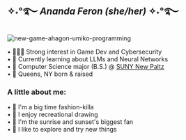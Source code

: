 ## ✧˖°࿐ <em>Ananda Feron (she/her)</em> ✧˖°࿐
![new-game-ahagon-umiko-programming](https://github.com/user-attachments/assets/6c0a4664-ae7b-4ab0-b4ff-614a4edb856d)

• 🧑🏽‍💻 Strong interest in Game Dev and Cybersecurity<br/>
• 🌱 Currently learning about LLMs and Neural Networks<br/>
• 🏫 Computer Science major (B.S.) @ [SUNY New Paltz](https://www.newpaltz.edu/)<br/>
• 📍 Queens, NY born & raised<br/>

<h3>A little about me:</h3>

• 👠 I'm a big time fashion-killa<br/>
• 🎨 I enjoy recreational drawing<br/>
• 🌇 I'm the sunrise and sunset's biggest fan<br/>
• 🧭 I like to explore and try new things<br/>
